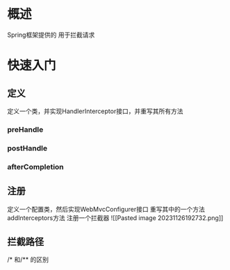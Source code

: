 # 概述
Spring框架提供的
用于拦截请求

# 快速入门

## 定义
定义一个类，并实现HandlerInterceptor接口，并重写其所有方法
### preHandle

### postHandle

### afterCompletion


## 注册
定义一个配置类，然后实现WebMvcConfigurer接口
重写其中的一个方法 addInterceptors方法
注册一个拦截器
![[Pasted image 20231126192732.png]]

## 拦截路径
/* 和/** 的区别




